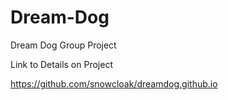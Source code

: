 # Dream-Dog

Dream Dog Group Project

Link to Details on Project

https://github.com/snowcloak/dreamdog.github.io
